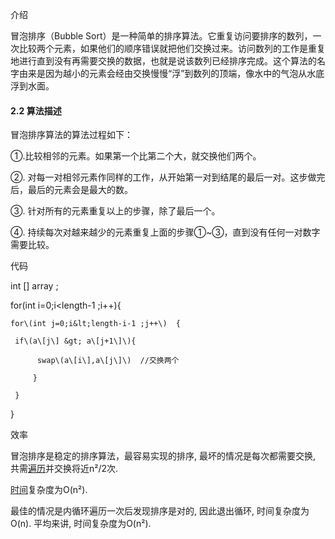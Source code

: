 介绍

冒泡排序（Bubble Sort）是一种简单的排序算法。它重复访问要排序的数列，一次比较两个元素，如果他们的顺序错误就把他们交换过来。访问数列的工作是重复地进行直到没有再需要交换的数据，也就是说该数列已经排序完成。这个算法的名字由来是因为越小的元素会经由交换慢慢“浮”到数列的顶端，像水中的气泡从水底浮到水面。

#### 2.2 算法描述

冒泡排序算法的算法过程如下：

①.比较相邻的元素。如果第一个比第二个大，就交换他们两个。

②. 对每一对相邻元素作同样的工作，从开始第一对到结尾的最后一对。这步做完后，最后的元素会是最大的数。

③. 针对所有的元素重复以上的步骤，除了最后一个。

④. 持续每次对越来越少的元素重复上面的步骤①~③，直到没有任何一对数字需要比较。

代码

int \[\] array ;

for\(int i=0;i&lt;length-1 ;i++\){

    for\(int j=0;i&lt;length-i-1 ;j++\)  {

     if\(a\[j\] &gt; a\[j+1\]\){

          swap\(a\[i\],a\[j\]\)  //交换两个

         }

     }

 }



效率

冒泡排序是稳定的排序算法，最容易实现的排序, 最坏的情况是每次都需要交换, 共需[遍历](http://www.liuhaihua.cn/archives/tag/%e9%81%8d%e5%8e%86)并交换将近n²/2次.

[时间](http://www.liuhaihua.cn/archives/tag/%e6%97%b6%e9%97%b4)复杂度为O\(n²\).

 最佳的情况是内循环遍历一次后发现排序是对的, 因此退出循环, 时间复杂度为O\(n\). 平均来讲, 时间复杂度为O\(n²\).


